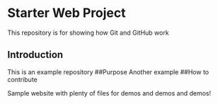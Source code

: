 # Starter Web Project

This repository is for showing how Git and GitHub work

## Introduction
This is an example repository
##Purpose
Another example
##How to contribute

Sample website with plenty of files for demos and demos and demos!
